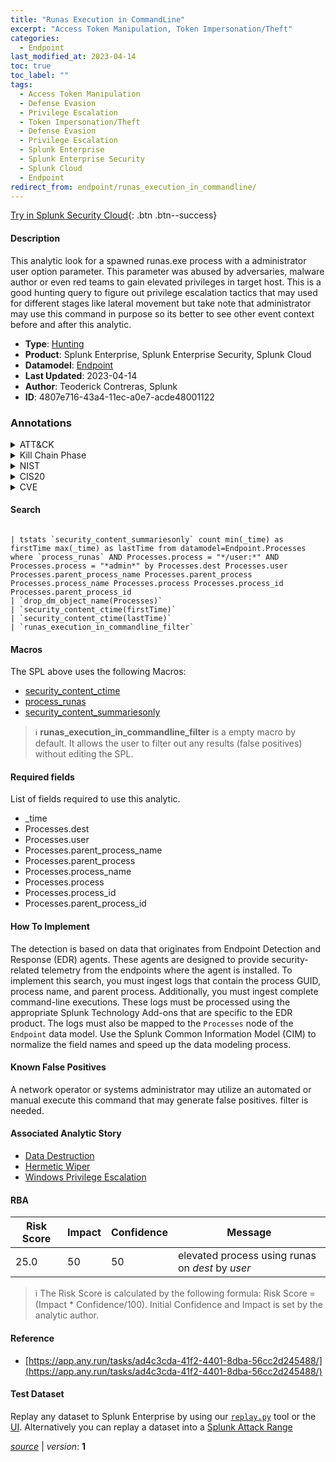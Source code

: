 ```yaml
---
title: "Runas Execution in CommandLine"
excerpt: "Access Token Manipulation, Token Impersonation/Theft"
categories:
  - Endpoint
last_modified_at: 2023-04-14
toc: true
toc_label: ""
tags:
  - Access Token Manipulation
  - Defense Evasion
  - Privilege Escalation
  - Token Impersonation/Theft
  - Defense Evasion
  - Privilege Escalation
  - Splunk Enterprise
  - Splunk Enterprise Security
  - Splunk Cloud
  - Endpoint
redirect_from: endpoint/runas_execution_in_commandline/
---
```




[Try in Splunk Security Cloud](https://www.splunk.com/en_us/cyber-security.html){: .btn .btn--success}

#### Description

This analytic look for a spawned runas.exe process with a administrator user option parameter. This parameter was abused by adversaries, malware author or even red teams to gain elevated privileges in target host. This is a good hunting query to figure out privilege escalation tactics that may used for different stages like lateral movement but take note that administrator may use this command in purpose so its better to see other event context before and after this analytic.

- **Type**: [Hunting](https://github.com/splunk/security_content/wiki/Detection-Analytic-Types)
- **Product**: Splunk Enterprise, Splunk Enterprise Security, Splunk Cloud
- **Datamodel**: [Endpoint](https://docs.splunk.com/Documentation/CIM/latest/User/Endpoint)
- **Last Updated**: 2023-04-14
- **Author**: Teoderick Contreras, Splunk
- **ID**: 4807e716-43a4-11ec-a0e7-acde48001122

### Annotations
<details>
  <summary>ATT&CK</summary>

<div markdown="1">

#### [ATT&CK](https://attack.mitre.org/)

| ID          | Technique   | Tactic         |
| ----------- | ----------- |--------------- |
| [T1134](https://attack.mitre.org/techniques/T1134/) | Access Token Manipulation | Defense Evasion, Privilege Escalation |

| [T1134.001](https://attack.mitre.org/techniques/T1134/001/) | Token Impersonation/Theft | Defense Evasion, Privilege Escalation |

</div>
</details>


<details>
  <summary>Kill Chain Phase</summary>

<div markdown="1">

* Exploitation


</div>
</details>


<details>
  <summary>NIST</summary>

<div markdown="1">

* DE.AE



</div>
</details>

<details>
  <summary>CIS20</summary>

<div markdown="1">

* CIS 10



</div>
</details>

<details>
  <summary>CVE</summary>

<div markdown="1">


</div>
</details>


#### Search

```

| tstats `security_content_summariesonly` count min(_time) as firstTime max(_time) as lastTime from datamodel=Endpoint.Processes where `process_runas` AND Processes.process = "*/user:*" AND Processes.process = "*admin*" by Processes.dest Processes.user Processes.parent_process_name Processes.parent_process Processes.process_name Processes.process Processes.process_id Processes.parent_process_id 
| `drop_dm_object_name(Processes)` 
| `security_content_ctime(firstTime)` 
| `security_content_ctime(lastTime)` 
| `runas_execution_in_commandline_filter`
```

#### Macros
The SPL above uses the following Macros:
* [security_content_ctime](https://github.com/splunk/security_content/blob/develop/macros/security_content_ctime.yml)
* [process_runas](https://github.com/splunk/security_content/blob/develop/macros/process_runas.yml)
* [security_content_summariesonly](https://github.com/splunk/security_content/blob/develop/macros/security_content_summariesonly.yml)

> :information_source:
> **runas_execution_in_commandline_filter** is a empty macro by default. It allows the user to filter out any results (false positives) without editing the SPL.



#### Required fields
List of fields required to use this analytic.
* _time
* Processes.dest
* Processes.user
* Processes.parent_process_name
* Processes.parent_process
* Processes.process_name
* Processes.process
* Processes.process_id
* Processes.parent_process_id



#### How To Implement
The detection is based on data that originates from Endpoint Detection and Response (EDR) agents. These agents are designed to provide security-related telemetry from the endpoints where the agent is installed. To implement this search, you must ingest logs that contain the process GUID, process name, and parent process. Additionally, you must ingest complete command-line executions. These logs must be processed using the appropriate Splunk Technology Add-ons that are specific to the EDR product. The logs must also be mapped to the `Processes` node of the `Endpoint` data model. Use the Splunk Common Information Model (CIM) to normalize the field names and speed up the data modeling process.
#### Known False Positives
A network operator or systems administrator may utilize an automated or manual execute this command that may generate false positives. filter is needed.

#### Associated Analytic Story
* [Data Destruction](/stories/data_destruction)
* [Hermetic Wiper](/stories/hermetic_wiper)
* [Windows Privilege Escalation](/stories/windows_privilege_escalation)




#### RBA

| Risk Score  | Impact      | Confidence   | Message      |
| ----------- | ----------- |--------------|--------------|
| 25.0 | 50 | 50 | elevated process using runas on $dest$ by $user$ |


> :information_source:
> The Risk Score is calculated by the following formula: Risk Score = (Impact * Confidence/100). Initial Confidence and Impact is set by the analytic author.


#### Reference

* [https://app.any.run/tasks/ad4c3cda-41f2-4401-8dba-56cc2d245488/](https://app.any.run/tasks/ad4c3cda-41f2-4401-8dba-56cc2d245488/)



#### Test Dataset
Replay any dataset to Splunk Enterprise by using our [`replay.py`](https://github.com/splunk/attack_data#using-replaypy) tool or the [UI](https://github.com/splunk/attack_data#using-ui).
Alternatively you can replay a dataset into a [Splunk Attack Range](https://github.com/splunk/attack_range#replay-dumps-into-attack-range-splunk-server)




[*source*](https://github.com/splunk/security_content/tree/develop/detections/endpoint/runas_execution_in_commandline.yml) \| *version*: **1**
